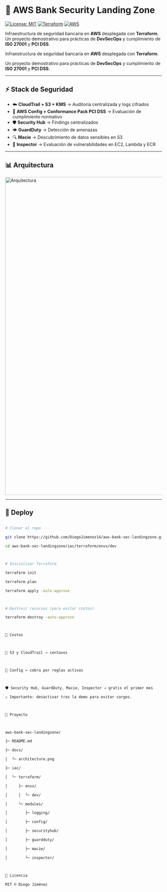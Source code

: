 # 🏦 AWS Bank Security Landing Zone  

[![License: MIT](https://img.shields.io/badge/License-MIT-yellow.svg)](LICENSE)
[![Terraform](https://img.shields.io/badge/IaC-Terraform-blue.svg)](https://www.terraform.io/)
[![AWS](https://img.shields.io/badge/Cloud-AWS-orange.svg)](https://aws.amazon.com/)

Infraestructura de seguridad bancaria en **AWS** desplegada con **Terraform**.  
Un proyecto demostrativo para prácticas de **DevSecOps** y cumplimiento de **ISO 27001** y **PCI DSS**.  




Infraestructura de seguridad bancaria en **AWS** desplegada con **Terraform**.  

Un proyecto demostrativo para prácticas de **DevSecOps** y cumplimiento de **ISO 27001** y **PCI DSS**.  



---



## ⚡ Stack de Seguridad  


- ☁️ **CloudTrail + S3 + KMS** → Auditoría centralizada y logs cifrados  
- 📏 **AWS Config + Conformance Pack PCI DSS** → Evaluación de cumplimiento normativo  
- 🛡 **Security Hub** → Findings centralizados  
- 👁 **GuardDuty** → Detección de amenazas  
- 🔍 **Macie** → Descubrimiento de datos sensibles en S3  
- 🧪 **Inspector** → Evaluación de vulnerabilidades en EC2, Lambda y ECR  



---



## 📊 Arquitectura  

<img width="1536" height="1024" alt="Arquitectura" src="https://github.com/user-attachments/assets/2c5141f1-0281-4f38-b12e-6671e63d2c85" />





---



## 🚀 Deploy  



```bash

# Clonar el repo

git clone https://github.com/DiegoJimenez14/aws-bank-sec-landingzone.git

cd aws-bank-sec-landingzone/iac/terraform/envs/dev



# Inicializar Terraform

terraform init

terraform plan

terraform apply -auto-approve



# Destruir recursos (para evitar costos)

terraform destroy -auto-approve



💸 Costos



💾 S3 y CloudTrail → centavos



📏 Config → cobra por reglas activas



🛡 Security Hub, GuardDuty, Macie, Inspector → gratis el primer mes

⚠️ Importante: desactivar tras la demo para evitar cargos.



📂 Proyecto



aws-bank-sec-landingzone/

├─ README.md

├─ docs/

│  └─ architecture.png

├─ iac/

│  └─ terraform/

│     ├─ envs/

│     │  └─ dev/

│     └─ modules/

│        ├─ logging/

│        ├─ config/

│        ├─ securityhub/

│        ├─ guardduty/

│        ├─ macie/

│        └─ inspector/



📜 Licencia

MIT © Diego Jiménez



